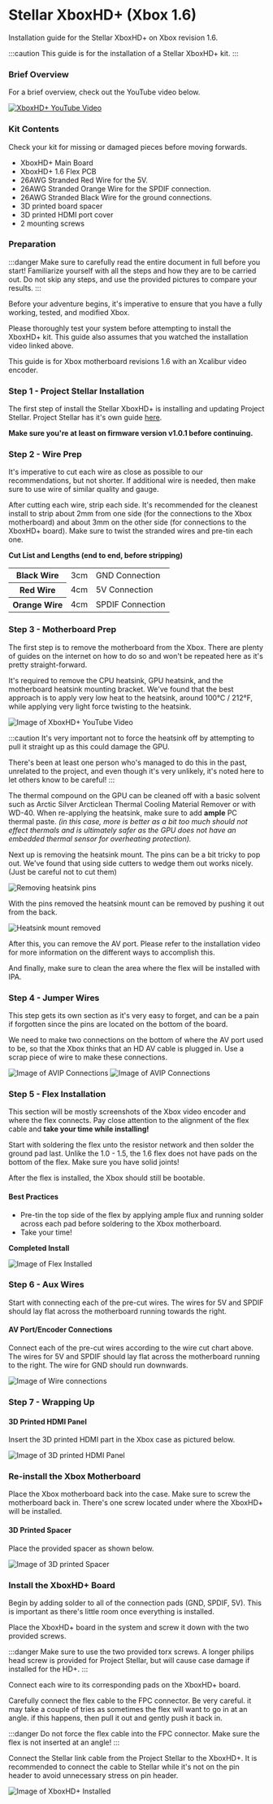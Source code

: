 # Stellar XboxHD+ (Xbox 1.6)
Installation guide for the Stellar XboxHD+ on Xbox revision 1.6.

:::caution
This guide is for the installation of a Stellar XboxHD+ kit.
:::

### Brief Overview
For a brief overview, check out the YouTube video below.

[![XboxHD+ YouTube Video](./images/YouTube.png)](https://bit.ly/339G98T)

### Kit Contents
Check your kit for missing or damaged pieces before moving forwards.

- XboxHD+ Main Board
- XboxHD+ 1.6 Flex PCB
- 26AWG Stranded Red Wire for the 5V.
- 26AWG Stranded Orange Wire for the SPDIF connection.
- 26AWG Stranded Black Wire for the ground connections.
- 3D printed board spacer
- 3D printed HDMI port cover
- 2 mounting screws

### Preparation
:::danger
Make sure to carefully read the entire document in full before you start! Familiarize yourself with all the steps and how they are to be carried out. Do not skip any steps, and use the provided pictures to compare your results.
:::

Before your adventure begins, it's imperative to ensure that you have a fully working, tested, and modified Xbox.

Please thoroughly test your system before attempting to install the XboxHD+ kit.
This guide also assumes that you watched the installation video linked above.

This guide is for Xbox motherboard revisions 1.6 with an Xcalibur video encoder.

### Step 1 - Project Stellar Installation
The first step of install the Stellar XboxHD+ is installing and updating Project Stellar. Project Stellar has it's own guide [here](/project-stellar/installation-guide).

**Make sure you're at least on firmware version v1.0.1 before continuing.**

### Step 2 - Wire Prep
It's imperative to cut each wire as close as possible to our recommendations, but not shorter. If additional wire is needed, then make sure to use wire of similar quality and gauge.

After cutting each wire, strip each side. It's recommended for the cleanest install to strip about 2mm from one side (for the connections to the Xbox motherboard) and about 3mm on the other side (for connections to the XboxHD+ board). Make sure to twist the stranded wires and pre-tin each one.

**Cut List and Lengths (end to end, before stripping)**

<table>
  <tr>
    <th>Black Wire</th>
    <td>3cm</td>
    <td>GND Connection</td>
  </tr>
  <tr>
    <th>Red Wire</th>
    <td>4cm</td>
    <td>5V Connection</td>
  </tr>
  <tr>
    <th>Orange Wire</th>
    <td>4cm</td>
    <td>SPDIF Connection</td>
  </tr>
</table>

### Step 3 - Motherboard Prep
The first step is to remove the motherboard from the Xbox. There are plenty of guides on the internet on how to do so and won't be repeated here as it's pretty straight-forward.

It's required to remove the CPU heatsink, GPU heatsink, and the motherboard heatsink mounting bracket. We've found that the best approach is to apply very low heat to the heatsink, around 100°C / 212°F, while applying very light force twisting to the heatsink.

![Image of XboxHD+ YouTube Video](./images/Step1_16.jpg)

:::caution
It's very important not to force the heatsink off by attempting to pull it straight up as this could damage the GPU.

There's been at least one person who's managed to do this in the past, unrelated to the project, and even though it's very unlikely, it's noted here to let others know to be careful!
:::

The thermal compound on the GPU can be cleaned off with a basic solvent such as Arctic Silver Arcticlean Thermal Cooling Material Remover or with WD-40. When re-applying the heatsink, make sure to add **ample** PC thermal paste. *(in this case, more is better as a bit too much should not effect thermals and is ultimately safer as the GPU does not have an embedded thermal sensor for overheating protection).*

Next up is removing the heatsink mount. The pins can be a bit tricky to pop out. We've found that using side cutters to wedge them out works nicely. (Just be careful not to cut them)

![Removing heatsink pins](./images/removing_heatsink_pins.jpg)

With the pins removed the heatsink mount can be removed by pushing it out from the back.

![Heatsink mount removed](./images/1_6_heatsink_mount_removed.jpg)

After this, you can remove the AV port. Please refer to the installation video for more information on the different ways to accomplish this.

And finally, make sure to clean the area where the flex will be installed with IPA.

### Step 4 - Jumper Wires
This step gets its own section as it's very easy to forget, and can be a pain if forgotten since the pins are located on the bottom of the board.

We need to make two connections on the bottom of where the AV port used to be, so that the Xbox thinks that an HD AV cable is plugged in. Use a scrap piece of wire to make these connections.

![Image of AVIP Connections](./images/Step2-AVIP-Connections.png)
![Image of AVIP Connections](./images/Step2-Pinout.png)

### Step 5 - Flex Installation
This section will be mostly screenshots of the Xbox video encoder and where the flex connects. Pay close attention to the alignment of the flex cable and **take your time while installing!**

Start with soldering the flex unto the resistor network and then solder the ground pad last. Unlike the 1.0 - 1.5, the 1.6 flex does not have pads on the bottom of the flex. Make sure you have solid joints!

After the flex is installed, the Xbox should still be bootable.

#### Best Practices
- Pre-tin the top side of the flex by applying ample flux and running solder across each pad before soldering to the Xbox motherboard.
- Take your time!

**Completed Install**

![Image of Flex Installed](./images/Step3-Flex-Installed_16.jpg)

### Step 6 - Aux Wires
Start with connecting each of the pre-cut wires. The wires for 5V and SPDIF should lay flat across the motherboard running towards the right.

#### AV Port/Encoder Connections
Connect each of the pre-cut wires according to the wire cut chart above. The wires for 5V and SPDIF should lay flat across the motherboard running to the right. The wire for GND should run downwards.

![Image of Wire connections](./images/Step4-Wire-Connections_HD_v2.png)

### Step 7 - Wrapping Up

#### 3D Printed HDMI Panel
Insert the 3D printed HDMI part in the Xbox case as pictured below.

![Image of 3D printed HDMI Panel](./images/Step5-3DHDMI_v2.png)

### Re-install the Xbox Motherboard
Place the Xbox motherboard back into the case. Make sure to screw the motherboard back in. There's one screw located under where the XboxHD+ will be installed.

#### 3D Printed Spacer
Place the provided spacer as shown below.

![Image of 3D printed Spacer](./images/Step5-Spacer_v2.jpg)

### Install the XboxHD+ Board
Begin by adding solder to all of the connection pads (GND, SPDIF, 5V). This is important as there's little room once everything is installed.

Place the XboxHD+ board in the system and screw it down with the two provided screws.

:::danger
Make sure to use the two provided torx screws. A longer philips head screw is provided for Project Stellar, but will cause case damage if installed for the HD+.
:::

Connect each wire to its corresponding pads on the XboxHD+ board.

Carefully connect the flex cable to the FPC connector. Be very careful. it may take a couple of tries as sometimes the flex will want to go in at an angle. if this happens, then pull it out and gently push it back in.

:::danger
Do not force the flex cable into the FPC connector. Make sure the flex is not inserted at an angle!
:::

Connect the Stellar link cable from the Project Stellar to the XboxHD+. It is recommended to connect the cable to Stellar while it's not on the pin header to avoid unnecessary stress on pin header.

![Image of XboxHD+ Installed](./images/Step5-Finished_HD_v2.jpg)
